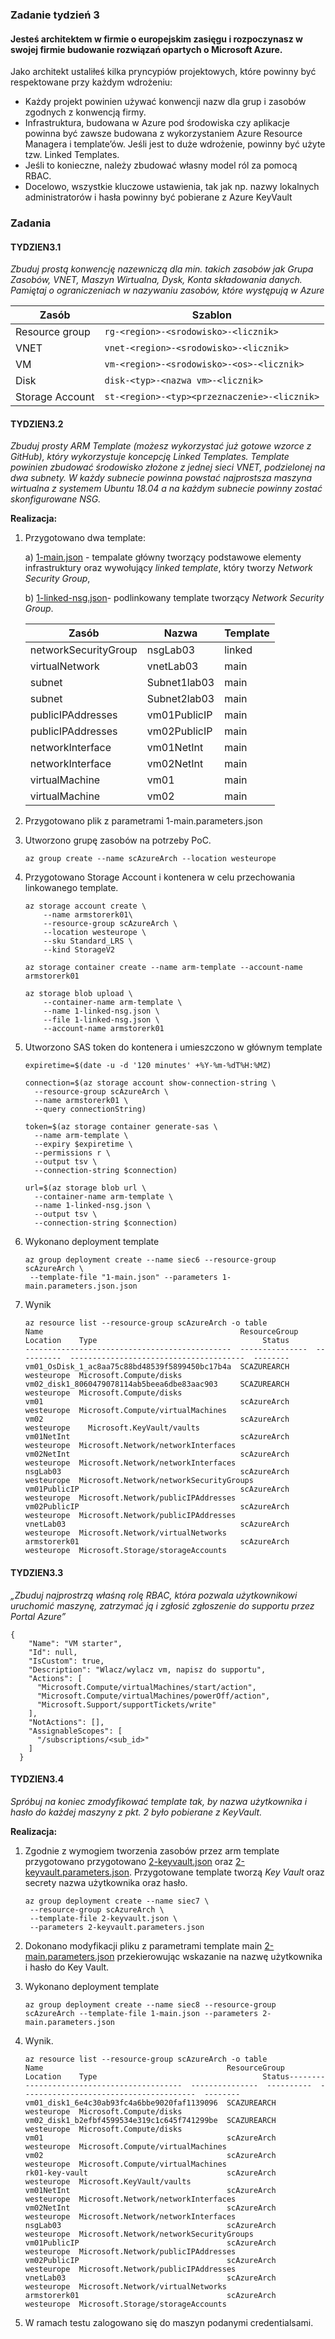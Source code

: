 ### Zadanie tydzień 3

#### Jesteś architektem w firmie o europejskim zasięgu i rozpoczynasz w swojej firmie budowanie rozwiązań opartych o Microsoft Azure.

Jako architekt ustaliłeś kilka pryncypiów projektowych, które powinny być respektowane przy każdym wdrożeniu:

- Każdy projekt powinien używać konwencji nazw dla grup i zasobów zgodnych z konwencją firmy.
- Infrastruktura, budowana w Azure pod środowiska czy aplikacje powinna być zawsze budowana z wykorzystaniem Azure Resource Managera i template’ów. Jeśli jest to duże wdrożenie, powinny być użyte tzw. Linked Templates.
- Jeśli to konieczne, należy zbudować własny model ról za pomocą RBAC.
- Docelowo, wszystkie kluczowe ustawienia, tak jak np. nazwy lokalnych administratorów i hasła powinny być pobierane z Azure KeyVault

### Zadania

#### TYDZIEN3.1

*Zbuduj prostą konwencję nazewniczą dla min. takich zasobów jak Grupa Zasobów, VNET, Maszyn Wirtualna, Dysk, Konta składowania danych. Pamiętaj o ograniczeniach w nazywaniu zasobów, które występują w Azure*

| Zasób           | Szablon                                    |
| --------------- | ------------------------------------------ |
| Resource group  | ```rg-<region>-<srodowisko>-<licznik>```         |
| VNET            | ```vnet-<region>-<srodowisko>-<licznik>```       |
| VM              | ```vm-<region>-<srodowisko>-<os>-<licznik>```    |
| Disk            | ```disk-<typ>-<nazwa vm>-<licznik>```            |
| Storage Account | ```st-<region>-<typ><przeznaczenie>-<licznik>``` |

#### TYDZIEN3.2

*Zbuduj prosty ARM Template (możesz wykorzystać już gotowe wzorce z GitHub), który wykorzystuje koncepcję Linked Templates. Template powinien zbudować środowisko złożone z jednej sieci VNET, podzielonej na dwa subnety. W każdy subnecie powinna powstać najprostsza maszyna wirtualna z systemem Ubuntu 18.04 a na każdym subnecie powinny zostać skonfigurowane NSG.*

**Realizacja:**

1. Przygotowano dwa template:

   a) [1-main.json](1-main.json) - tempalate główny tworzący podstawowe elementy infrastruktury oraz wywołujący *linked template*, który tworzy  *Network Security Group*,

   b) [1-linked-nsg.json](1-linked-nsg.json)- podlinkowany template tworzący *Network Security Group*.

   | Zasób                | Nazwa        | Template |
   | -------------------- | ------------ | -------- |
   | networkSecurityGroup | nsgLab03     | linked   |
   | virtualNetwork       | vnetLab03    | main     |
   | subnet               | Subnet1lab03 | main     |
   | subnet               | Subnet2lab03 | main     |
   | publicIPAddresses    | vm01PublicIP | main     |
   | publicIPAddresses    | vm02PublicIP | main     |
   | networkInterface     | vm01NetInt   | main     |
   | networkInterface     | vm02NetInt   | main     |
   | virtualMachine       | vm01         | main     |
   | virtualMachine       | vm02         | main     |

2. Przygotowano plik z parametrami 1-main.parameters.json

3. Utworzono grupę zasobów na potrzeby PoC.

   ```
   az group create --name scAzureArch --location westeurope
   ```

   

4. Przygotowano Storage Account i kontenera w celu przechowania linkowanego template.

   ```
   az storage account create \
       --name armstorerk01\
       --resource-group scAzureArch \
       --location westeurope \
       --sku Standard_LRS \
       --kind StorageV2
   
   az storage container create --name arm-template --account-name armstorerk01
   
   az storage blob upload \
       --container-name arm-template \
       --name 1-linked-nsg.json \
       --file 1-linked-nsg.json \
       --account-name armstorerk01
   ```

   

5. Utworzono SAS token do kontenera i umieszczono w głównym template

   ```
   expiretime=$(date -u -d '120 minutes' +%Y-%m-%dT%H:%MZ)
   
   connection=$(az storage account show-connection-string \
     --resource-group scAzureArch \
     --name armstorerk01 \
     --query connectionString)
     
   token=$(az storage container generate-sas \
     --name arm-template \
     --expiry $expiretime \
     --permissions r \
     --output tsv \
     --connection-string $connection)
     
   url=$(az storage blob url \
     --container-name arm-template \
     --name 1-linked-nsg.json \
     --output tsv \
     --connection-string $connection)
   ```

   

6. Wykonano deployment template

   ```
   az group deployment create --name siec6 --resource-group scAzureArch \ 
   	--template-file "1-main.json" --parameters 1-main.parameters.json.json
   ```

7. Wynik

   ```
   az resource list --resource-group scAzureArch -o table
   Name                                            ResourceGroup    Location    Type                                     Status
   ----------------------------------------------  ---------------  ----------  ---------------------------------------  --------
   vm01_OsDisk_1_ac8aa75c88bd48539f5899450bc17b4a  SCAZUREARCH      westeurope  Microsoft.Compute/disks
   vm02_disk1_8060479078114ab5beea6dbe83aac903     SCAZUREARCH      westeurope  Microsoft.Compute/disks
   vm01                                            scAzureArch      westeurope  Microsoft.Compute/virtualMachines
   vm02                                            scAzureArch      westeurope    Microsoft.KeyVault/vaults
   vm01NetInt                                      scAzureArch      westeurope  Microsoft.Network/networkInterfaces
   vm02NetInt                                      scAzureArch      westeurope  Microsoft.Network/networkInterfaces
   nsgLab03                                        scAzureArch      westeurope  Microsoft.Network/networkSecurityGroups     
   vm01PublicIP                                    scAzureArch      westeurope  Microsoft.Network/publicIPAddresses
   vm02PublicIP                                    scAzureArch      westeurope  Microsoft.Network/publicIPAddresses
   vnetLab03                                       scAzureArch      westeurope  Microsoft.Network/virtualNetworks
   armstorerk01                                    scAzureArch      westeurope  Microsoft.Storage/storageAccounts
   ```

   

#### TYDZIEN3.3

*„Zbuduj najprostrzą właśną rolę RBAC, która pozwala użytkownikowi uruchomić maszynę, zatrzymać ją i zgłosić zgłoszenie do supportu przez Portal Azure”*

```
{
	"Name": "VM starter",
    "Id": null,
    "IsCustom": true,
    "Description": "Wlacz/wylacz vm, napisz do supportu",
    "Actions": [
      "Microsoft.Compute/virtualMachines/start/action",
      "Microsoft.Compute/virtualMachines/powerOff/action",
      "Microsoft.Support/supportTickets/write"
    ],
    "NotActions": [],
    "AssignableScopes": [
      "/subscriptions/<sub_id>"
    ]
  }
```



#### TYDZIEN3.4

*Spróbuj na koniec zmodyfikować template tak, by nazwa użytkownika i hasło do każdej maszyny z pkt. 2 było pobierane z KeyVault.*

**Realizacja:**

1. Zgodnie z wymogiem tworzenia zasobów przez arm template przygotowano przygotowano [2-keyvault.json](2-keyvault.json) oraz [2-keyvault.parameters.json](2-keyvault.parameters.json). Przygotowane template tworzą *Key Vault* oraz secrety nazwa użytkownika oraz hasło.

   ```
   az group deployment create --name siec7 \
   	--resource-group scAzureArch \
   	--template-file 2-keyvault.json \
   	--parameters 2-keyvault.parameters.json
   ```
   
2. Dokonano modyfikacji pliku z parametrami template main [2-main.parameters.json](2-main.parameters.json) przekierowując wskazanie na nazwę użytkownika i hasło do Key Vault.

   

3. Wykonano deployment template

   ```
   az group deployment create --name siec8 --resource-group scAzureArch --template-file 1-main.json --parameters 2-main.parameters.json
   ```

4. Wynik.

   ```
   az resource list --resource-group scAzureArch -o table
   Name                                         ResourceGroup    Location    Type                                     Status-------------------------------------------  ---------------  ----------  ---------------------------------------  --------
   vm01_disk1_6e4c30ab93fc4a6bbe9020faf1139096  SCAZUREARCH      westeurope  Microsoft.Compute/disks
   vm02_disk1_b2efbf4599534e319c1c645f741299be  SCAZUREARCH      westeurope  Microsoft.Compute/disks
   vm01                                         scAzureArch      westeurope  Microsoft.Compute/virtualMachines
   vm02                                         scAzureArch      westeurope  Microsoft.Compute/virtualMachines
   rk01-key-vault                               scAzureArch      westeurope  Microsoft.KeyVault/vaults
   vm01NetInt                                   scAzureArch      westeurope  Microsoft.Network/networkInterfaces
   vm02NetInt                                   scAzureArch      westeurope  Microsoft.Network/networkInterfaces
   nsgLab03                                     scAzureArch      westeurope  Microsoft.Network/networkSecurityGroups        
   vm01PublicIP                                 scAzureArch      westeurope  Microsoft.Network/publicIPAddresses
   vm02PublicIP                                 scAzureArch      westeurope  Microsoft.Network/publicIPAddresses
   vnetLab03                                    scAzureArch      westeurope  Microsoft.Network/virtualNetworks
   armstorerk01                                 scAzureArch      westeurope  Microsoft.Storage/storageAccounts
   ```

5. W ramach testu zalogowano się do maszyn podanymi credentialsami.
